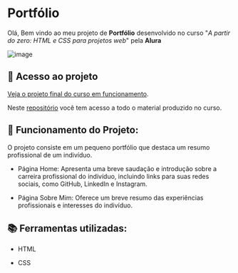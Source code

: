 # Portfólio 

Olá, Bem vindo ao meu projeto de **Portfólio** desenvolvido no curso "*A partir do zero: HTML e CSS para projetos web*" pela **Alura**

![image](https://github.com/igor-lopes90/Projeto-Portfolio/assets/106413530/767ebbe0-e570-444d-9670-24ba671e65cf)


## 📁 Acesso ao projeto

 [Veja o projeto final do curso em funcionamento](https://igor-lopes90.github.io/Projeto-Portfolio/).

Neste [repositório](https://github.com/igor-lopes90/Projeto-Portfolio/tree/main) você tem acesso a todo o material produzido no curso.




## 🔨 Funcionamento do Projeto:


O projeto consiste em um pequeno portfólio que destaca um resumo profissional de um indivíduo.

* Página Home: Apresenta uma breve saudação e introdução sobre a carreira profissional do indivíduo, incluindo links para suas redes sociais, como GitHub, LinkedIn e Instagram.

* Página Sobre Mim: Oferece um breve resumo das experiências profissionais e interesses do indivíduo.


## 📚 Ferramentas utilizadas:

* HTML

* CSS
  
